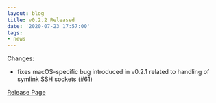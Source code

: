 ```yaml
---
layout: blog
title: v0.2.2 Released
date: '2020-07-23 17:57:00'
tags:
- news
---
```


Changes:

- fixes macOS-specific bug introduced in v0.2.1 related to handling of symlink SSH sockets ([#61](https://github.com/earthly/earthly/issues/61))

[Release Page](https://github.com/earthly/earthly/releases/tag/v0.2.2)

